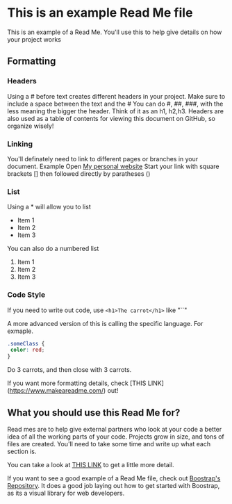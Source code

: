 # This is an example Read Me file
This is an example of a Read Me. You'll use this to help give details on how your project works

## Formatting

### Headers
Using a # before text creates different headers in your project. Make sure to include a space between the text and the # You can do #, ##, ###, with the less meaning the bigger the header. Think of it as an h1, h2,h3.
Headers are also used as a table of contents for viewing this document on GitHub, so organize wisely!

### Linking
You'll definately need to link to different pages or branches in your document. Example
Open [My personal website](https://www.lukejonesblog.com/#/)
Start your link with square brackets [] then followed directly by paratheses ()

### List
Using a * will allow you to list
* Item 1
* Item 2
* Item 3

You can also do a numbered list
1. Item 1
2. Item 2
3. Item 3

### Code Style
If you need to write out code, use `<h1>The carrot</h1>` like "``"

A more advanced version of this is calling the specific language. For exmaple.
 ``` CSS
 .someClass {
  color: red;
}
 ```
 
 Do 3 carrots, and then close with 3 carrots.

If you want more formatting details, check [THIS LINK] (https://www.makeareadme.com/) out!

## What you should use this Read Me for?
Read mes are to help give external partners who look at your code a better idea of all the working parts of your code. Projects grow in size, and tons of files are created. You'll need to take some time and write up what each section is.

You can take a look at [THIS LINK](https://docs.github.com/en/repositories/managing-your-repositorys-settings-and-features/customizing-your-repository/about-readmes) to get a little more detail. 

If you want to see a good example of a Read Me file, check out [Boostrap's Repository](https://github.com/twbs/bootstrap). It does a good job laying out how to get started with Boostrap, as its a visual library for web developers.


